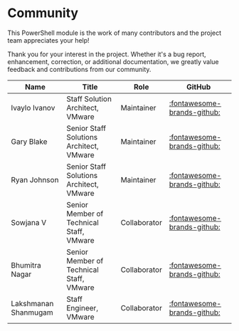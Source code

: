 # Community

This PowerShell module is the work of many contributors and the project team appreciates your help!

Thank you for your interest in the project. Whether it's a bug report, enhancement, correction, or
additional documentation, we greatly value feedback and contributions from our community.

Name                 | Title                                    | Role         | GitHub                                                            |
---------------------|------------------------------------------|--------------|-------------------------------------------------------------------|
Ivaylo Ivanov        | Staff Solution Architect, VMware         | Maintainer   | [:fontawesome-brands-github:](https://github.com/joisika)         |
Gary Blake           | Senior Staff Solutions Architect, VMware | Maintainer   | [:fontawesome-brands-github:](https://github.com/GaryJBlake)      |
Ryan Johnson         | Senior Staff Solutions Architect, VMware | Maintainer   | [:fontawesome-brands-github:](https://github.com/tenthirtyam)     |
Sowjana V            | Senior Member of Technical Staff, VMware | Collaborator | [:fontawesome-brands-github:](https://github.com/sowjuec)         |
Bhumitra Nagar       | Senior Member of Technical Staff, VMware | Collaborator | [:fontawesome-brands-github:](https://github.com/bhumitra)        |
Lakshmanan Shanmugam | Staff Engineer, VMware                   | Collaborator | [:fontawesome-brands-github:](https://github.com/slakshmanan2706) |
